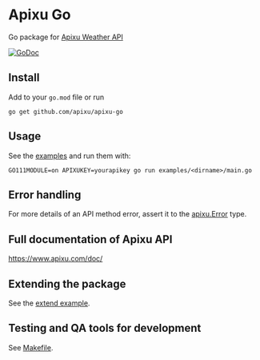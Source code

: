 # Apixu Go

Go package for [Apixu Weather API](https://www.apixu.com/api.aspx)

[![GoDoc](https://godoc.org/github.com/apixu/apixu-go?status.svg)](https://godoc.org/github.com/apixu/apixu-go)

## Install

Add to your `go.mod` file or run
```
go get github.com/apixu/apixu-go
```

## Usage

See the [examples](./examples) and run them with:
```
GO111MODULE=on APIXUKEY=yourapikey go run examples/<dirname>/main.go
```

## Error handling

For more details of an API method error, assert it to the [apixu.Error](./error.go) type.

## Full documentation of Apixu API

https://www.apixu.com/doc/

## Extending the package

See the [extend example](./examples/extend).

## Testing and QA tools for development

See [Makefile](./Makefile).
